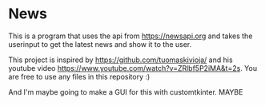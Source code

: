 # News
This is a program that uses the api from https://newsapi.org and takes the userinput to get the latest news and show it to the user.

This project is inspired by https://github.com/tuomaskivioja/ and his youtube video https://www.youtube.com/watch?v=ZRlbf5P2iMA&t=2s.
You are free to use any files in this repository :)

And I'm maybe going to make a GUI for this with customtkinter. MAYBE
